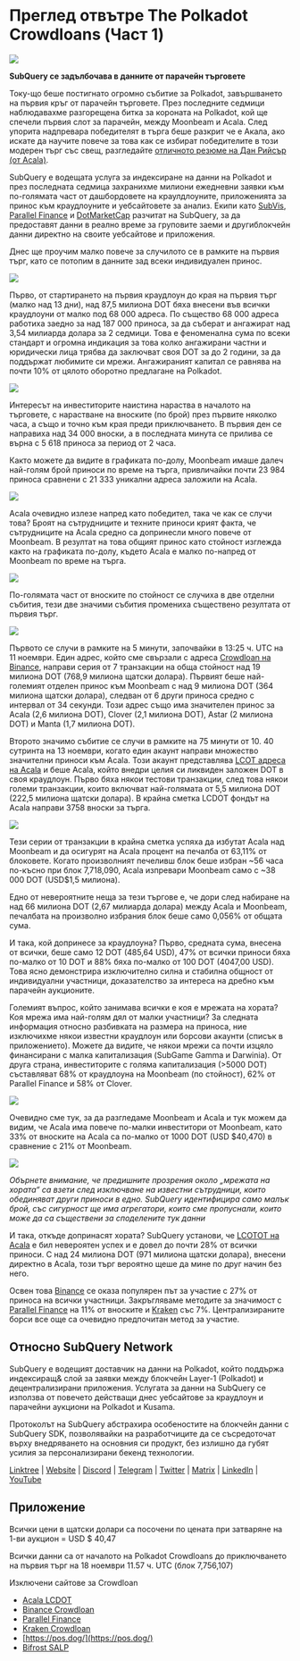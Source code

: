 # Преглед отвътре The Polkadot Crowdloans (Част 1)

![](https://miro.medium.com/max/2400/1*JvR4YsstF6OHG3mTr_1Seg.png)

**SubQuery се задълбочава в данните от парачейн търговете**

Току-що беше постигнато огромно събитие за Polkadot, завършването на първия кръг от парачейн търговете. През последните седмици наблюдавахме разгорещена битка за короната на Polkadot, кой ще спечели първия слот за парачейн, между Moonbeam и Acala. След упорита надпревара победителят в търга беше разкрит че е Акала, ако искате да научите повече за това как се избират победителите в този модерен търг със свещ, разгледайте [отличното резюме на Дан Рийсър (от Acala)](https://twitter.com/danreecer_/status/1364646604024786949).

SubQuery е водещата услуга за индексиране на данни на Polkadot и през последната седмица захранихме милиони ежедневни заявки към по-голямата част от дашбордовете на краулдлоуните, приложенията за принос към краудлоуните и уебсайтовете за анализ. Екипи като [SubVis](https://www.subvis.io/), [Parallel Finance](https://parallel.fi/) и [DotMarketCap](https://dotmarketcap.com/) разчитат на SubQuery, за да предоставят данни в реално време за груповите заеми и другиблокчейн данни директно на своите уебсайтове и приложения.

Днес ще проучим малко повече за случилото се в рамките на първия търг, като се потопим в данните зад всеки индивидуален принос.

![](https://miro.medium.com/max/2400/0*Pcp3KJvC5eyP2KQ3)

Първо, от стартирането на първия краудлоун до края на първия търг (малко над 13 дни), над 87,5 милиона DOT бяха внесени във всички краудлоуни от малко под 68 000 адреса. По същество 68 000 адреса работиха заедно за над 187 000 приноса, за да съберат и ангажират над 3,54 милиарда долара за 2 седмици. Това е феноменална сума по всеки стандарт и огромна индикация за това колко ангажирани частни и юридически лица трябва да заключват своя DOT за до 2 години, за да поддържат любимите си мрежи. Ангажираният капитал се равнява на почти 10% от цялото оборотно предлагане на Polkadot.

![](https://miro.medium.com/max/2400/0*-ovBJnjxAKfeB81Y)

Интересът на инвеститорите наистина нараства в началото на търговете, с нарастване на вноските (по брой) през първите няколко часа, а също и точно към края преди приключването. В първия ден се направиха над 34 000 вноски, а в последната минута се прилива се върна с 5 618 приноса за период от 2 часа.

Както можете да видите в графиката по-долу, Moonbeam имаше далеч най-голям брой приноси по време на търга, привличайки почти 23 984 приноса сравнени с 21 333 уникални адреса заложили на Acala.

![](https://miro.medium.com/max/2400/0*MSHfjnu7KmMvDmnY)

Acala очевидно излезе напред като победител, така че как се случи това? Броят на сътрудниците и техните приноси крият факта, че сътрудниците на Acala средно са допринесли много повече от Moonbeam. В резултат на това общият принос като стойност изглежда както на графиката по-долу, където Acala е малко по-напред от Moonbeam по време на търга.

![](https://miro.medium.com/max/2400/0*YbV-ReqSwfimUsbO)

По-голямата част от вноските по стойност се случиха в две отделни събития, тези две значими събития промениха съществено резултата от първия търг.

![](https://miro.medium.com/max/2400/0*jmRsZ7kxEYAWYaUq)

Първото се случи в рамките на 5 минути, започвайки в 13:25 ч. UTC на 11 ноември. Един адрес, който сме свързали с адреса [Crowdloan на Binance](https://www.binance.com/en/dotslot), направи серия от 7 транзакции на обща стойност над 19 милиона DOT (768,9 милиона щатски долара). Първият беше най-големият отделен принос към Moonbeam с над 9 милиона DOT (364 милиона щатски долара), следван от 6 други приноса средно с интервал от 34 секунди. Този адрес също има значителен принос за Acala (2,6 милиона DOT), Clover (2,1 милиона DOT), Astar (2 милиона DOT) и Manta (1,7 милиона DOT).

Второто значимо събитие се случи в рамките на 75 минути от 10. 40 сутринта на 13 ноември, когато един акаунт направи множество значителни приноси към Acala. Този акаунт представлява [LCOT адреса на Acala](https://medium.com/acalanetwork/acala-liquid-crowdloan-dot-lcdot-launch-on-polkadot-f28d8f561157) и беше Acala, който внедри целия си ликвиден заложен DOT в своя краудлоун. Първо бяха някои тестови транзакции, след това някои големи транзакции, които включват най-голямата от 5,5 милиона DOT (222,5 милиона щатски долара). В крайна сметка LCDOT фондът на Acala направи 3758 вноски за търга.

![](https://miro.medium.com/max/2400/0*GTJviXqhPmRIIf73)

Тези серии от транзакции в крайна сметка успяха да избутат Acala над Moonbeam и да осигурят на Acala процент на печалба от 63,11% от блоковете. Когато произволният печеливш блок беше избран ~56 часа по-късно при блок 7,718,090, Acala изпревари Moonbeam само с ~38 000 DOT (USD$1,5 милиона).

Едно от невероятните неща за тези търгове е, че дори след набиране на над 66 милиона DOT (2,67 милиарда долара) между Acala и Moonbeam, печалбата на произволно избрания блок беше само 0,056% от общата сума.

И така, кой допринесе за краудлоуна? Първо, средната сума, внесена от всички, беше само 12 DOT (485,64 USD), 47% от всички приноси бяха по-малко от 10 DOT и 88% бяха по-малко от 100 DOT (4047,00 USD). Това ясно демонстрира изключително силна и стабилна общност от индивидуални участници, доказателство за интереса на дребно към парачейн аукционите.

Големият въпрос, който занимава всички е коя е мрежата на хората? Коя мрежа има най-голям дял от малки участници? За следната информация относно разбивката на размера на приноса, ние изключихме някои известни краудлоун или борсови акаунти (списък в приложението). Можете да видите, че някои мрежи са почти изцяло финансирани с малка капитализация (SubGame Gamma и Darwinia). От друга страна, инвеститорите с голяма капитализация (>5000 DOT) съставляват 68% от краудлоуна на Moonbeam (по стойност), 62% от Parallel Finance и 58% от Clover.

![](https://miro.medium.com/max/2400/0*ztRnFrVfJ2aTlMiU)

Очевидно сме тук, за да разгледаме Moonbeam и Acala и тук можем да видим, че Acala има повече по-малки инвеститори от Moonbeam, като 33% от вноските на Acala са по-малко от 1000 DOT (USD $40,470) в сравнение с 21% от Moonbeam.

![](https://miro.medium.com/max/2400/0*ge-2XDPgddj-J07V)

_Обърнете внимание, че предишните прозрения около „мрежата на хората“ са взети след изключване на известни сътрудници, които обединяват други приноси в едно. SubQuery идентифицира само малък брой, със сигурност ще има агрегатори, които сме пропуснали, които може да са съществени за споделените тук данни_

И така, откъде допринасят хората? SubQuery установи, че [LCOTOT на Acala](https://medium.com/acalanetwork/acala-liquid-crowdloan-dot-lcdot-launch-on-polkadot-f28d8f561157) е бил невероятен успех и е довел до почти 28% от всички приноси. С над 24 милиона DOT (971 милиона щатски долара), внесени директно в Acala, този търг вероятно щеше да мине по друг начин без него.

Освен това [Binance](https://www.binance.com/en/dotslot) се оказа популярен път за участие с 27% от приноса на всички участници. Закръгляваме методите за значимост с [Parallel Finance](https://crowdloan.parallel.fi/#/auction/polkadot) на 11% от вноските и [Kraken](https://www.kraken.com/learn/parachain-auctions) със 7%. Централизираните борси все още са очевидно предпочитан метод за участие.

## Относно SubQuery Network

SubQuery е водещият доставчик на данни на Polkadot, който поддържа индексиращ& слой за заявки между блокчейн Layer-1 (Polkadot) и децентрализирани приложения. Услугата за данни на SubQuery се използва от повечето действащи днес уебсайтове за краудлоун и парачейни аукциони на Polkadot и Kusama.

Протоколът на SubQuery абстрахира особеностите на блокчейн данни с SubQuery SDK, позволявайки на разработчиците да се съсредоточат върху внедряването на основния си продукт, без излишно да губят усилия за персонализирани бекенд технологии.

​​​​[Linktree](https://linktr.ee/subquerynetwork)  |  [Website](https://subquery.network/)  |  [Discord](https://discord.com/invite/78zg8aBSMG)  |  [Telegram](https://t.me/subquerynetwork)  |  [Twitter](https://twitter.com/subquerynetwork)  |  [Matrix](https://matrix.to/#/#subquery:matrix.org)  |  [LinkedIn](https://www.linkedin.com/company/subquery)  |  [YouTube](https://www.youtube.com/channel/UCi1a6NUUjegcLHDFLr7CqLw)

## Приложение

Всички цени в щатски долари са посочени по цената при затваряне на 1-ви аукцион = USD $ 40,47

Всички данни са от началото на Polkadot Crowdloans до приключването на първия търг на 18 ноември 11.57 ч. UTC (блок 7,756,107)

Изключени сайтове за Crowdloan

-   [Acala LCDOT](https://medium.com/acalanetwork/acala-liquid-crowdloan-dot-lcdot-launch-on-polkadot-f28d8f561157)
-   [Binance Crowdloan](https://www.binance.com/en/dotslot)
-   [Parallel Finance](https://crowdloan.parallel.fi/#/auction/polkadot)
-   [Kraken Crowdloan](https://www.kraken.com/learn/parachain-auctions)
-   [https://pos.dog/](https://pos.dog/)
-   [Bifrost SALP](https://medium.com/bifrost-finance/bifrost-announces-slot-auction-liquidity-protocol-salp-weekly-report-51-57a7f69aad34)
